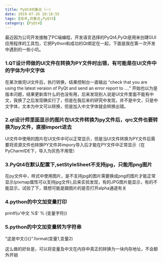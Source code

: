 ```yaml
---
title: PyQt4坑集合（一）
date: 2019-07-26 10:16:55
tags: [技术,坑集合,PyQt4]
category: [PyQt4]
---
```



最近因为公司开发接触了PC端编程，开发语言选择的PyQt4,PyQt是用来创建GUI应用程序的工具包，它把Python和成功的Qt绑定在一起，下面是我在第一次开发中遇到的一些小坑。


### 1.QT设计师做的UI文件在转换为PY文件时出错，有可能是在UI文件中的字体为中文字体


在某次做完UI文件后，执行转换，结果控制台一直输出
“check that you are using the latest veraion of PyQt and send an error report to ....”
开始也以为是版本问题，结果更新库什么的也没有用，后来发现别人说是UI文件里面不能有中文，我换了之后发现确实行了，但是在我后来的研究中发现，并不是中文，只是中文字体，文本为中文可以转换，但是加入中文字体就会转换出错。



###  2.qt设计师里面显示的图片在UI文件转换为py文件后，qrc文件也要转换为py文件，直接import进去

UI文件中使用的图片在UI文件中可以正常显示，但是当UI文件转换为PY文件后需要将资源文件也转换PY文件并impory导入后才能在PY文件中正常显示（在PyCharmIDE下，导入为灰色不用管）



###  3.PyQt4在默认配置下,setStyleSheet不支持jpg，只能用png图片

在py文件中，样式中使用图片，是不支持jpg的图片需要换成png的图片才能正常显示(pixmap属性可以支持jpg文件),后来实验发现，有的JPG图片能显示，有的不能显示，试验了下，猜想可能是跟图片的是否打开alpha通道有关


###  4.python的中文加变量打印

printf(u'中文 %$' % (变量字符))



###  5.python的中文加变量转为字符串

"这是中文{}{}".format(变量1,变量2)

这么做的好处是，可以将变量及中文在内存中真正的转换为一块内存地址，不会额外开销

